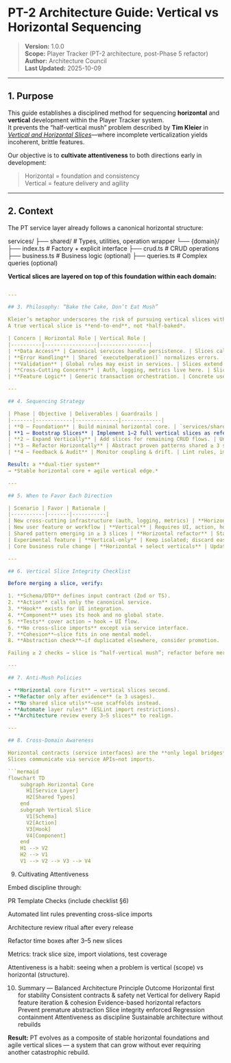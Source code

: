 # PT-2 Architecture Guide: Vertical vs Horizontal Sequencing  
> **Version:** 1.0.0  
> **Scope:** Player Tracker (PT-2 architecture, post-Phase 5 refactor)  
> **Author:** Architecture Council  
> **Last Updated:** 2025-10-09  

---

## 1. Purpose

This guide establishes a disciplined method for sequencing **horizontal** and **vertical** development within the Player Tracker system.  
It prevents the “half-vertical mush” problem described by **Tim Kleier** in *[Vertical and Horizontal Slices](https://medium.com/@timkleier/vertical-and-horizontal-slices-45b7d435ac35)*—where incomplete verticalization yields incoherent, brittle features.  

Our objective is to **cultivate attentiveness** to both directions early in development:  
> Horizontal = foundation and consistency  
> Vertical = feature delivery and agility  

---

## 2. Context

The PT service layer already follows a canonical horizontal structure:

services/
├── shared/ # Types, utilities, operation wrapper
└── {domain}/
├── index.ts # Factory + explicit interface
├── crud.ts # CRUD operations
├── business.ts # Business logic (optional)
├── queries.ts # Complex queries (optional)


**Vertical slices are layered on top of this foundation within each domain:**

```yaml

---

## 3. Philosophy: “Bake the Cake, Don’t Eat Mush”

Kleier’s metaphor underscores the risk of pursuing vertical slices without first ensuring that horizontal ingredients—types, logging, error flow—are ready.  
A true vertical slice is **end-to-end**, not *half-baked*.  

| Concern | Horizontal Role | Vertical Role |
|----------|-----------------|----------------|
| **Data Access** | Canonical services handle persistence. | Slices call those services. |
| **Error Handling** | Shared `executeOperation()` normalizes errors. | Slices display feedback. |
| **Validation** | Global rules may exist in services. | Slices extend via `schema.ts`. |
| **Cross-Cutting Concerns** | Auth, logging, metrics live here. | Slices opt in via middleware. |
| **Feature Logic** | Generic transaction orchestration. | Concrete use-case composition. |

---

## 4. Sequencing Strategy

| Phase | Objective | Deliverables | Guardrails |
|-------|------------|--------------|-------------|
| **0 — Foundation** | Build minimal horizontal core. | `services/shared`, canonical DB client, `ServiceResult`, error wrapper. | Do *not* embed feature logic here. |
| **1 — Bootstrap Slices** | Implement 1–2 full vertical slices as reference. | `Player.create`, `RatingSlip.create`, etc. | Keep all layers: schema → action → hook → UI. |
| **2 — Expand Vertically** | Add slices for remaining CRUD flows. | Uniform directory structure per domain. | Follow slice integrity checklist (see §6). |
| **3 — Refactor Horizontally** | Abstract proven patterns shared ≥ 3 slices. | Shared validation utils, toast patterns, etc. | Only extract when stable and reused. |
| **4 — Feedback & Audit** | Monitor coupling & drift. | Lint rules, import guards, architecture reviews. | No cross-slice imports except via service contracts. |

Result: a **dual-tier system**  
→ *Stable horizontal core + agile vertical edge.*

---

## 5. When to Favor Each Direction

| Scenario | Favor | Rationale |
|-----------|-------|-----------|
| New cross-cutting infrastructure (auth, logging, metrics) | **Horizontal** | Must remain consistent system-wide. |
| New user feature or workflow | **Vertical** | Requires UI, action, hook, schema cohesion. |
| Shared pattern emerging in ≥ 3 slices | **Horizontal refactor** | Stabilize abstraction after evidence. |
| Experimental feature | **Vertical-only** | Keep isolated; discard easily if invalid. |
| Core business rule change | **Horizontal + select verticals** | Update service and re-wire affected slices. |

---

## 6. Vertical Slice Integrity Checklist

Before merging a slice, verify:

1. **Schema/DTO** defines input contract (Zod or TS).  
2. **Action** calls only the canonical service.  
3. **Hook** exists for UI integration.  
4. **Component** uses its hook and no global state.  
5. **Tests** cover action → hook → UI flow.  
6. **No cross-slice imports** except via service interface.  
7. **Cohesion**—slice fits in one mental model.  
8. **Abstraction check**—if duplicated elsewhere, consider promotion.  

Failing ≥ 2 checks → slice is “half-vertical mush”; refactor before merge.

---

## 7. Anti-Mush Policies

- **Horizontal core first** → vertical slices second.  
- **Refactor only after evidence** (≥ 3 usages).  
- **No shared slice utils**—use scaffolds instead.  
- **Automate layer rules** (ESLint import restrictions).  
- **Architecture review every 3–5 slices** to realign.  

---

## 8. Cross-Domain Awareness

Horizontal contracts (service interfaces) are the **only legal bridges** between domains.  
Slices communicate via service APIs—not imports.  

```mermaid
flowchart TD
    subgraph Horizontal Core
      H1[Service Layer]
      H2[Shared Types]
    end
    subgraph Vertical Slice
      V1[Schema]
      V2[Action]
      V3[Hook]
      V4[Component]
    end
    H1 --> V2
    H2 --> V1
    V1 --> V2 --> V3 --> V4
```

9. Cultivating Attentiveness

Embed discipline through:

PR Template Checks (include checklist §6)

Automated lint rules preventing cross-slice imports

Architecture review ritual after every release

Refactor time boxes after 3–5 new slices

Metrics: track slice size, import violations, test coverage

Attentiveness is a habit: seeing when a problem is vertical (scope) vs horizontal (structure).

10. Summary — Balanced Architecture
Principle	Outcome
Horizontal first for stability	Consistent contracts & safety net
Vertical for delivery	Rapid feature iteration & cohesion
Evidence-based horizontal refactors	Prevent premature abstraction
Slice integrity enforced	Regression containment
Attentiveness as discipline	Sustainable architecture without rebuilds

**Result:**
PT evolves as a composite of stable horizontal foundations and agile vertical slices —
a system that can grow without ever requiring another catastrophic rebuild.

